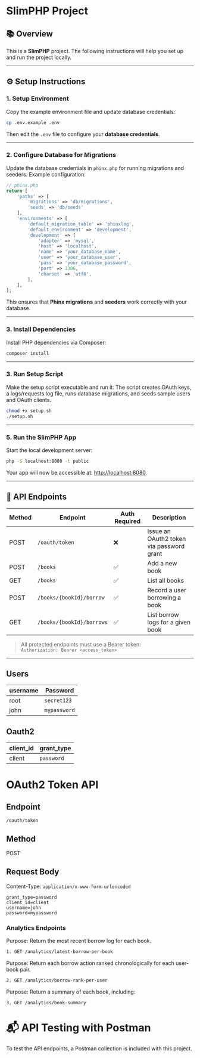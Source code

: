 # SlimPHP Project

## 📚 Overview

This is a **SlimPHP** project. The following instructions will help you set up and run the project locally.

---

## ⚙️ Setup Instructions

### 1. Setup Environment

Copy the example environment file and update database credentials:

```bash
cp .env.example .env
```

Then edit the `.env` file to configure your **database credentials**.

---

### 2. Configure Database for Migrations

Update the database credentials in `phinx.php` for running migrations and seeders. Example configuration:

```php
// phinx.php
return [
    'paths' => [
        'migrations' => 'db/migrations',
        'seeds' => 'db/seeds'
    ],
    'environments' => [
        'default_migration_table' => 'phinxlog',
        'default_environment' => 'development',
        'development' => [
            'adapter' => 'mysql',
            'host' => 'localhost',
            'name' => 'your_database_name',
            'user' => 'your_database_user',
            'pass' => 'your_database_password',
            'port' => 3306,
            'charset' => 'utf8',
        ],
    ],
];
```

This ensures that **Phinx migrations** and **seeders** work correctly with your database.

---

### 3. Install Dependencies

Install PHP dependencies via Composer:

```bash
composer install
```

---

### 3. Run Setup Script

Make the setup script executable and run it:
The script creates OAuth keys, a logs/requests.log file, runs database migrations, and seeds sample users and OAuth clients.

```bash
chmod +x setup.sh
./setup.sh
```

---

### 5. Run the SlimPHP App

Start the local development server:

```bash
php -S localhost:8080 -t public
```

Your app will now be accessible at: [http://localhost:8080](http://localhost:8080)

---

## 🧱 API Endpoints

| Method | Endpoint                  | Auth Required | Description                              |
| ------ | ------------------------- | ------------- | ---------------------------------------- |
| POST   | `/oauth/token`            | ❌            | Issue an OAuth2 token via password grant |
| POST   | `/books`                  | ✅            | Add a new book                           |
| GET    | `/books`                  | ✅            | List all books                           |
| POST   | `/books/{bookId}/borrow`  | ✅            | Record a user borrowing a book           |
| GET    | `/books/{bookId}/borrows` | ✅            | List borrow logs for a given book        |

> All protected endpoints must use a Bearer token:  
> `Authorization: Bearer <access_token>`

---

## Users

| username | Password     |
| -------- | ------------ |
| root     | `secret123`  |
| john     | `mypassword` |

## Oauth2

| client_id | grant_type |
| --------- | ---------- |
| client    | `password` |

# OAuth2 Token API

## Endpoint

`/oauth/token`

## Method

POST

## Request Body

Content-Type: `application/x-www-form-urlencoded`

```text
grant_type=password
client_id=client
username=john
password=mypassword
```

### Analytics Endpoints

Purpose: Return the most recent borrow log for each book.

```bash
1. GET /analytics/latest-borrow-per-book
```

Purpose: Return each borrow action ranked chronologically for each user-book pair.

```bash
2. GET /analytics/borrow-rank-per-user
```

Purpose: Return a summary of each book, including:

```bash
3. GET /analytics/book-summary
```

# 📬 API Testing with Postman

To test the API endpoints, a Postman collection is included with this project.
